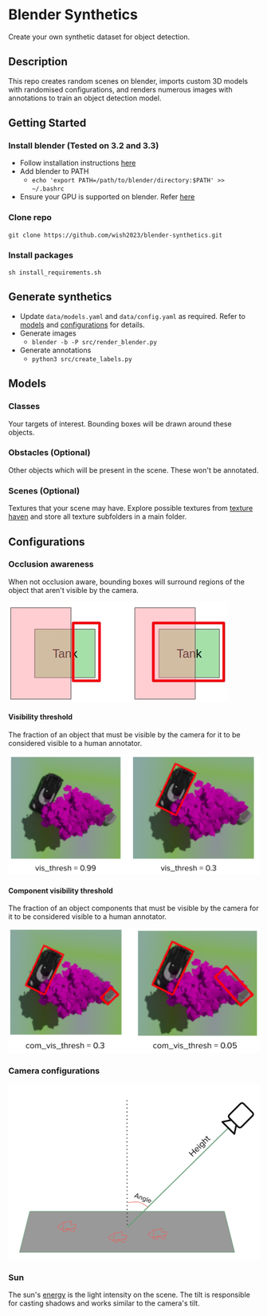 # Blender Synthetics

Create your own synthetic dataset for object detection.

## Description

This repo creates random scenes on blender, imports custom 3D models with randomised configurations, and renders numerous images with annotations to train an object detection model.

## Getting Started

### Install blender (Tested on 3.2 and 3.3)

- Follow installation instructions [here](https://www.blender.org/download/) 
- Add blender to PATH
    - `echo 'export PATH=/path/to/blender/directory:$PATH' >> ~/.bashrc`
- Ensure your GPU is supported on blender. Refer [here](https://docs.blender.org/manual/en/latest/render/cycles/gpu_rendering.html)

### Clone repo

```
git clone https://github.com/wish2023/blender-synthetics.git
```

### Install packages

```
sh install_requirements.sh
```

## Generate synthetics

- Update `data/models.yaml` and `data/config.yaml` as required. Refer to [models](#models) and  [configurations](#configurations) for details.
- Generate images
    - `blender -b -P src/render_blender.py`
- Generate annotations
    - `python3 src/create_labels.py`

## Models

### Classes

Your targets of interest. Bounding boxes will be drawn around these objects.

### Obstacles (Optional)

Other objects which will be present in the scene. These won't be annotated.

### Scenes (Optional)

Textures that your scene may have. Explore possible textures from [texture haven](https://polyhaven.com/textures) and store all texture subfolders in a main folder.

## Configurations

### Occlusion awareness

When not occlusion aware, bounding boxes will surround regions of the object that aren't visible by the camera.

![occ diagram](diagrams/occlusion.jpg)

#### Visibility threshold

The fraction of an object that must be visible by the camera for it to be considered visible to a human annotator.

![camera diagram](diagrams/visthresh.png)


#### Component visibility threshold

The fraction of an object components that must be visible by the camera for it to be considered visible to a human annotator.

![camera diagram](diagrams/comvisthresh.png)

### Camera configurations

![camera diagram](diagrams/camera.png)

### Sun

The sun's [energy](https://docs.blender.org/manual/en/latest/render/lights/light_object.html) is the light intensity on the scene. The tilt is responsible for casting shadows and works similar to the camera's tilt.
